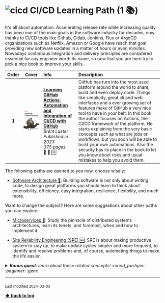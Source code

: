 [//]: # (Auto generated file from templates)

# <img height="35" src="https://user-images.githubusercontent.com/25181517/183868728-b2e11072-00a5-47e2-8a4e-4ebbb2b8c554.png" alt="cicd" title="CI/CD"/> CI/CD Learning Path (1 :books:)

It's all about automation. Accelerating release rate while increasing quality has been one of the main goals in the software industry for decades, now thanks to CI/CD tools like Github, Gitlab, Jenkins, Flux or ArgoCD organizations such as Netflix, Amazon or Google have reach that goal providing new software updates in a matter of hours or even minutes. Nowadays continuous integration and delivery principles are considered essential for any engineer worth its name, so now that you are here try to pick a nice book to improve your skills.

| Order | Cover | Info | Description |
| :---: | :---: | :--- | :--- |
| **1** | ![img](/assets/books/covers/learning-github-actions.jpeg) | [**Learning GitHub Actions: Automation and Integration of CI/CD with GitHub**](https://www.oreilly.com/library/view/learning-github-actions/9781098131067/) <br> *Brent Laster* <br> *Published in 2023* <br> *375 pages* <br> :hatched_chick: :green_book: :cool: | GitHub has turn into the most used platform around the world to share, build and even deploy code. Things like simplicity, great cli and web interfaces and a ever growing set of features make of GitHub a very nice tool to have in your belt. In this book the author focuses on Actions, the CI/CD framework of the platform. He starts explaining from the very basic concepts such as what are jobs or workflows, but you soon will be able to build your own automations. Also the security has its place in the book to let you know about risks and usual mistakes to help you avoid them. |

The following paths are opened to you now, choose wisely:

- [Software Architecture :construction:](/content/learning-paths/software-architecture): Building software is not only about writing code, to design great platforms you should learn to think about extensibility, efficiency, easy integration, resilience, flexibility, and much more.


Want to change the subject? Here are some suggestions about other paths you can explore:

- [Microservices :construction:](/content/learning-paths/microservices): Study the pinnacle of distributed systems architectures, learn its tenets, and foremost, when and how to implement it.

- [Site Reliability Engineering (SRE) :new:](/content/learning-paths/sre): SRE is about making productive system to stay up, to make update cycles simpler and more frequent, to identify and resolve problems and, of course, automating things to make the life easier.


<details><summary><i><b>Bonus quest</b>: learn about these related concepts! :round_pushpin: :beginner: :gem: </i></summary>
<p>

<sub>#automation #integration #delivery #quality #testing #fast-releases #lead-time</sub>

</p>
</details>

---
<sub>Last modified 2024-03-03</sub>

[**⬆ back to top**](#ci/cd-learning-path)
